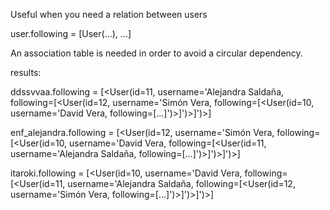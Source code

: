 Useful when you need a relation between users

user.following = [User(...), ...]

An association table is needed in order to avoid a circular dependency.

results:

ddssvvaa.following = [<User(id=11, username='Alejandra Saldaña, following=[<User(id=12, username='Simón Vera, following=[<User(id=10, username='David Vera, following=[...]')>]')>]')>]

enf_alejandra.following = [<User(id=12, username='Simón Vera, following=[<User(id=10, username='David Vera, following=[<User(id=11, username='Alejandra Saldaña, following=[...]')>]')>]')>]

itaroki.following = [<User(id=10, username='David Vera, following=[<User(id=11, username='Alejandra Saldaña, following=[<User(id=12, username='Simón Vera, following=[...]')>]')>]')>]